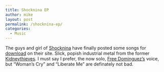 ```yaml
---
title: Shocknina EP
author: mike
layout: post
permalink: /shocknina-ep/
categories:
  - Music
---
```

The guys and girl of [Shocknina][1] have finally posted some songs for [download][2] on their site. Slick, popish industrial metal from the former [Kidneythieves][3]. I must say I prefer, the now solo, [Free Dominguez&#8217;s][4] voice, but &#8220;Woman&#8217;s Cry&#8221; and &#8220;Liberate Me&#8221; are definately not bad.

 [1]: http://www.shocknina.com
 [2]: http://www.shocknina.com/downloads/
 [3]: http://www.kidneythieves.com
 [4]: http://www.freedominguez.com/